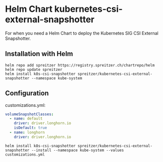# Helm Chart kubernetes-csi-external-snapshotter

For when you need a Helm Chart to deploy the Kubernetes SIG CSI External Snapshotter.

## Installation with Helm

```shell
helm repo add spreitzer https://registry.spreitzer.ch/chartrepo/helm
helm repo update spreitzer
helm install k8s-csi-snapshotter spreitzer/kubernetes-csi-external-snapshotter --namespace kube-system
```

## Configuration

customizations.yml:
```yaml
volumeSnapshotClasses:
  - name: default
    driver: driver.longhorn.io
    isDefault: true
  - name: longhorn
    driver: driver.longhorn.io
```

```shell
helm install k8s-csi-snapshotter spreitzer/kubernetes-csi-external-snapshotter --install --namespace kube-system --values customizations.yml
```
